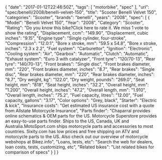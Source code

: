 {
    "date": "2017-01-12T22:46:50Z",
    "tags": [
        "motorbike",
        "spec"
    ],
    "url": "spec\/benelli\/2008\/benelli-velvet-150",
    "title": "Scooter Benelli Velvet 150",
    "categories": "Scooter",
    "brands": "benelli",
    "years": "2008",
    "spec": [
        {
            "Model": "Benelli Velvet 150",
            "Year": "2008",
            "Category": "Scooter",
            "Rating": "Do you know this bike?Click here to rate it. We miss 1 vote to show the rating",
            "Displacement, ccm": "149.90",
            "Displacement, cubic inches": "9.15",
            "Engine type": "Single cylinder, four-stroke",
            "Compression": "12.0:1",
            "Bore x stroke, mm": "59.5 x 54.8",
            "Bore x stroke, inches": "2.3 x 2.2",
            "Fuel system": "Carburettor",
            "Ignition": "Electronic",
            "Cooling system": "Air",
            "Gearbox": "Automatic",
            "Clutch": "Automatic",
            "Exhaust system": "Euro 3 with catalyzer",
            "Front tyre": "120\/70-13",
            "Rear tyre": "140\/70-13",
            "Front brakes": "Single disc",
            "Front brakes diameter, mm": "220",
            "Front brakes diameter, inches": "8.7",
            "Rear brakes": "Single disc",
            "Rear brakes diameter, mm": "220",
            "Rear brakes diameter, inches": "8.7",
            "Dry weight, kg": "122.0",
            "Dry weight, pounds": "269.0",
            "Seat height, mm": "818",
            "Seat height, inches": "32.2",
            "Overall height, mm": "1.200",
            "Overall height, inches": "47.2",
            "Overall length, mm": "1.910",
            "Overall length, inches": "75.2",
            "Fuel capacity, litres": "12.00",
            "Fuel capacity, gallons": "3.17",
            "Color options": "Grey, black",
            "Starter": "Electric & kick",
            "Insurance costs": "Get estimated US insurance cost with a quote from Allstate Motorcycle Insurance",
            "Parts finder": "Chaparral provides online schematics & OEM parts for the US.   Motorcycle Superstore provides an easy-to-use parts finder. Ships to the US, Canada, UK and Australia.MotoSport.com ships motorcycle parts and accessories to most countries.    Sixity.com has low prices and free shipping on ATV and motorcycle parts to the US. Also check out our overview of motorcycle webshops at Bikez.info",
            "Loans, tests, etc": "Search the web for dealers, loan costs, tests, customizing, etc",
            "Related bikes": "List related bikes for comparison of specs"
        }
    ]
}